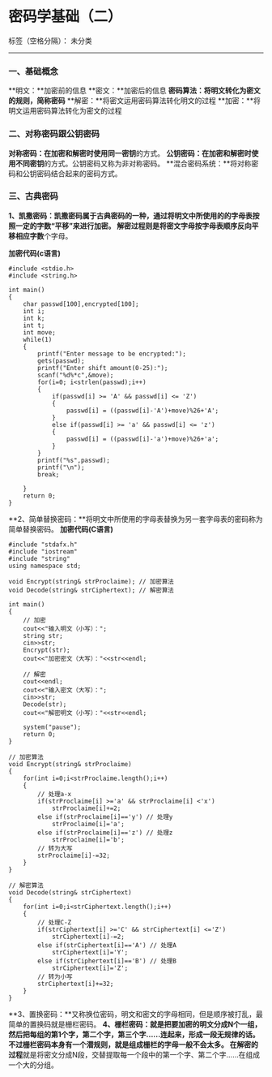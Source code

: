 ﻿# 密码学基础（二）

标签（空格分隔）： 未分类

---

### **一、基础概念**
**明文：**加密前的信息
**密文：**加密后的信息
**密码算法：**将明文转化为密文的规则，简称**密码**
**解密：**将密文运用密码算法转化明文的过程
**加密：**将明文运用密码算法转化为密文的过程
### **二、对称密码跟公钥密码**
**对称密码：**在加密和解密时使用**同一密钥**的方式。
**公钥密码：**在加密和解密时使用**不同密钥**的方式。公钥密码又称为非对称密码。
**混合密码系统：**将对称密码和公钥密码结合起来的密码方式。
### **三、古典密码**
**1、凯撒密码：**凯撒密码属于古典密码的一种，通过将明文中所使用的的字母表按照一定的**字数“平移”**来进行加密。
**解密**过程则是将密文字母按字母表顺序**反向平移相应字数**个字母。

**加密代码(c语言)**
```
#include <stdio.h>
#include <string.h>

int main()
{
    char passwd[100],encrypted[100];
    int i;
    int k;
    int t;
    int move;
    while(1)
    {
        printf("Enter message to be encrypted:");
        gets(passwd);
        printf("Enter shift amount(0-25):");
        scanf("%d%*c",&move);
        for(i=0; i<strlen(passwd);i++)
        {
            if(passwd[i] >= 'A' && passwd[i] <= 'Z')
            {
                passwd[i] = ((passwd[i]-'A')+move)%26+'A';
            }
            else if(passwd[i] >= 'a' && passwd[i] <= 'z')
            {
                passwd[i] = ((passwd[i]-'a')+move)%26+'a';
            }
        }
        printf("%s",passwd);
        printf("\n");
        break;

    }
    return 0;
}
```

**2、简单替换密码：**将明文中所使用的字母表替换为另一套字母表的密码称为简单替换密码。
**加密代码(C语言)**
```
#include "stdafx.h"
#include "iostream"
#include "string"
using namespace std;

void Encrypt(string& strProclaime); // 加密算法
void Decode(string& strCiphertext); // 解密算法

int main()
{
    // 加密
    cout<<"输入明文（小写）：";
    string str;
    cin>>str;
    Encrypt(str);
    cout<<"加密密文（大写）："<<str<<endl;

    // 解密
    cout<<endl;
    cout<<"输入密文（大写）：";
    cin>>str;
    Decode(str);
    cout<<"解密明文（小写）："<<str<<endl;

    system("pause"); 
    return 0;
}

// 加密算法
void Encrypt(string& strProclaime)
{
    for(int i=0;i<strProclaime.length();i++)
    {
        // 处理a-x
        if(strProclaime[i] >='a' && strProclaime[i] <'x') 
            strProclaime[i]+=2;
        else if(strProclaime[i]=='y') // 处理y
            strProclaime[i]='a';
        else if(strProclaime[i]=='z') // 处理z
            strProclaime[i]='b';
        // 转为大写
        strProclaime[i]-=32;
    }
}

// 解密算法
void Decode(string& strCiphertext)
{
    for(int i=0;i<strCiphertext.length();i++)
    {
        // 处理C-Z
        if(strCiphertext[i] >='C' && strCiphertext[i] <='Z') 
            strCiphertext[i]-=2;
        else if(strCiphertext[i]=='A') // 处理A
            strCiphertext[i]='Y';
        else if(strCiphertext[i]=='B') // 处理B
            strCiphertext[i]='Z';
        // 转为小写
        strCiphertext[i]+=32;
    }
}
```
**3、置换密码：**又称换位密码，明文和密文的字母相同，但是顺序被打乱，最简单的置换码就是栅栏密码。
**4、栅栏密码：**就是把要加密的明文分成N个一组，然后把每组的第1个字，第二个字，第三个字......连起来，形成一段无规律的话。不过栅栏密码本身有一个潜规则，就是组成栅栏的字母一般不会太多。
在**解密的过程**就是将密文分成N段，交替提取每一个段中的第一个字、第二个字......在组成一个大的分组。


